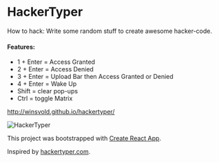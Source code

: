 HackerTyper
===========

How to hack: Write some random stuff to create awesome hacker-code.

#### Features:

* 1 + Enter = Access Granted <br />
* 2 + Enter = Access Denied <br />
* 3 + Enter = Upload Bar then Access Granted or Denied<br />
* 4 + Enter = Wake Up
* Shift = clear pop-ups <br />
* Ctrl = toggle Matrix <br />

http://winsvold.github.io/hackertyper/

![HackerTyper](https://github.com/winsvold/HackerTyper/blob/master/wiki/hackerTyper.gif)

This project was bootstrapped with [Create React App](https://github.com/facebookincubator/create-react-app).

Inspired by [hackertyper.com](http://hackertyper.com/).